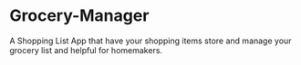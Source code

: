 # Grocery-Manager
A Shopping List App that have your shopping items store and manage your grocery list and helpful for homemakers. 
